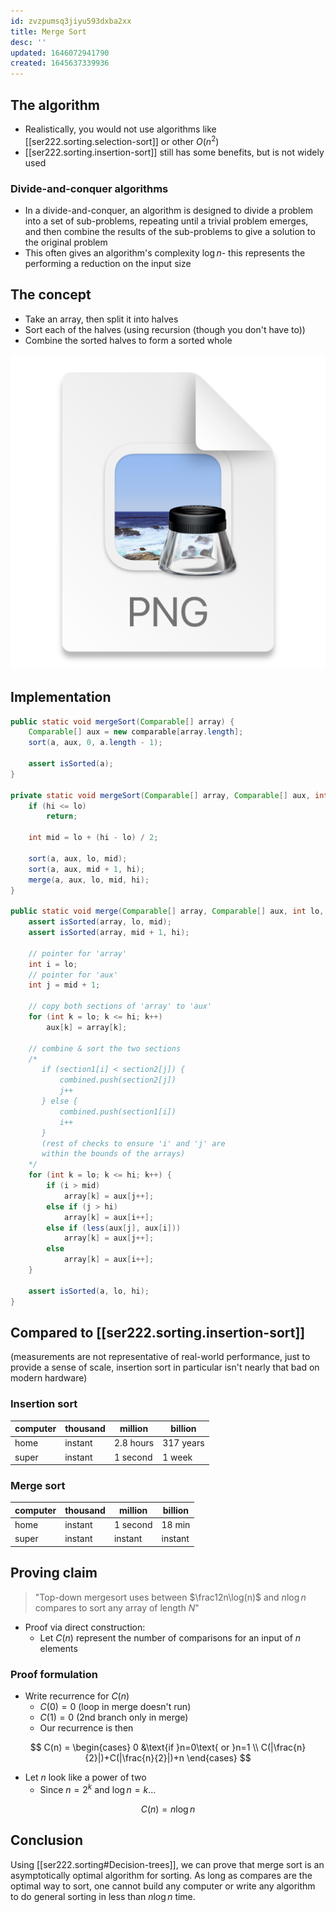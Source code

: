 ```yaml
---
id: zvzpumsq3jiyu593dxba2xx
title: Merge Sort
desc: ''
updated: 1646072941790
created: 1645637339936
---
```


## The algorithm

- Realistically, you would not use algorithms like [[ser222.sorting.selection-sort]] or other $O(n^2)$
- [[ser222.sorting.insertion-sort]] still has some benefits, but is not widely used

### Divide-and-conquer algorithms

- In a divide-and-conquer, an algorithm is designed to divide a problem into a set of sub-problems, repeating until a trivial problem emerges, and then combine the results of the sub-problems to give a solution to the original problem
- This often gives an algorithm's complexity $\log{n}$- this represents the performing a reduction on the input size

## The concept

- Take an array, then split it into halves
- Sort each of the halves (using recursion (though you don't have to))
- Combine the sorted halves to form a sorted whole

![](/assets/images/2022-02-23-10-47-37.png)

## Implementation

```java
public static void mergeSort(Comparable[] array) {
    Comparable[] aux = new comparable[array.length];
    sort(a, aux, 0, a.length - 1);

    assert isSorted(a);
}

private static void mergeSort(Comparable[] array, Comparable[] aux, int lo, int hi) {
    if (hi <= lo)
        return;
    
    int mid = lo + (hi - lo) / 2;
    
    sort(a, aux, lo, mid);
    sort(a, aux, mid + 1, hi);
    merge(a, aux, lo, mid, hi);
}

public static void merge(Comparable[] array, Comparable[] aux, int lo, int mid, int hi) {
    assert isSorted(array, lo, mid);
    assert isSorted(array, mid + 1, hi);

    // pointer for 'array'
    int i = lo;
    // pointer for 'aux'
    int j = mid + 1;

    // copy both sections of 'array' to 'aux'
    for (int k = lo; k <= hi; k++)
        aux[k] = array[k];
    
    // combine & sort the two sections
    /*
       if (section1[i] < section2[j]) {
           combined.push(section2[j])
           j++
       } else {
           combined.push(section1[i])
           i++
       }
       (rest of checks to ensure 'i' and 'j' are
       within the bounds of the arrays)
    */
    for (int k = lo; k <= hi; k++) {
        if (i > mid)
            array[k] = aux[j++];
        else if (j > hi)
            array[k] = aux[i++];
        else if (less(aux[j], aux[i]))
            array[k] = aux[j++];
        else
            array[k] = aux[i++];
    }

    assert isSorted(a, lo, hi);
}
```

## Compared to [[ser222.sorting.insertion-sort]]

(measurements are not representative of real-world performance, just to provide a sense of scale, insertion sort in particular isn't nearly that bad on modern hardware)

### Insertion sort

| computer | thousand | million   | billion   |
| -------- | -------- | --------- | --------- |
| home     | instant  | 2.8 hours | 317 years |
| super    | instant  | 1 second  | 1 week    |

### Merge sort

| computer | thousand | million  | billion |
| -------- | -------- | -------- | ------- |
| home     | instant  | 1 second | 18 min  |
| super    | instant  | instant  | instant |

## Proving claim

> "Top-down mergesort uses between $\frac12n\log(n)$ and $n\log{n}$ compares to sort any array of length $N$"

- Proof via direct construction:
    - Let $C(n)$ represent the number of comparisons for an input of $n$ elements

### Proof formulation

- Write recurrence for $C(n)$
    - $C(0)=0$ (loop in merge doesn't run)
    - $C(1)=0$ (2nd branch only in merge)
    - Our recurrence is then

$$
C(n) = \begin{cases}
    0 &\text{if }n=0\text{ or }n=1 \\
    C(|\frac{n}{2}|)+C(|\frac{n}{2}|)+n
\end{cases}
$$

- Let $n$ look like a power of two
    - Since $n=2^k$ and $\log{n}=k$...

$$
C(n)=n\log{n}
$$

## Conclusion

Using [[ser222.sorting#Decision-trees]], we can prove that merge sort is an asymptotically optimal algorithm for sorting. As long as compares are the optimal way to sort, one cannot build any computer or write any algorithm to do general sorting in less than $n\log{n}$ time.